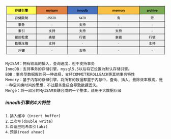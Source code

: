 <img src=".\image\存储引擎.png" alt="存储引擎" style="zoom:80%;" />

```
MyISAM：拥有较高的插入，查询速度，但不支持事务
InnoDB：支持事务的存储引擎，mysql5.5以后将它设置为默认存储引擎。
BDB：事务型数据库的另一种选择，支持COMMIT和ROLLBACK等其他事务特性
Memory：基于内存的存储引擎，将所有的数据都置于内存中，查询、插入、删除效率极高，是一种空间换时间的思想，不过服务重启会导致数据丢失。
Merge：将一部分的MyISAM表联合成的一个整体，适用于大数据存储
```



##### innodb引擎的4大特性

```
1.插入缓冲（insert buffer)
2.二次写(double write)
3.自适应哈希索引(ahi)
4.预读(read ahead)
```

